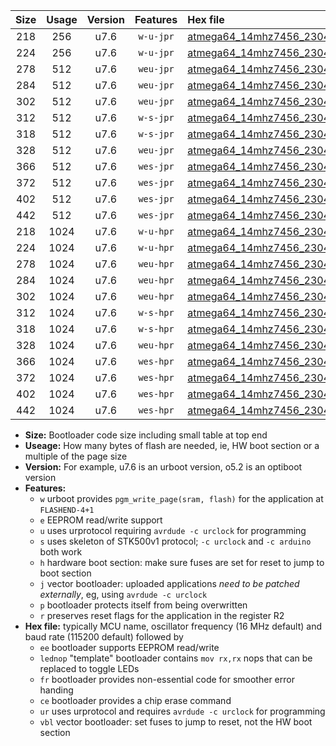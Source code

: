 |Size|Usage|Version|Features|Hex file|
|:-:|:-:|:-:|:-:|:--|
|218|256|u7.6|`w-u-jpr`|[atmega64_14mhz7456_230400bps_ur_vbl.hex](https://raw.githubusercontent.com/stefanrueger/urboot/main//atmega64_14mhz7456_230400bps_ur_vbl.hex)|
|224|256|u7.6|`w-u-jpr`|[atmega64_14mhz7456_230400bps_lednop_ur_vbl.hex](https://raw.githubusercontent.com/stefanrueger/urboot/main//atmega64_14mhz7456_230400bps_lednop_ur_vbl.hex)|
|278|512|u7.6|`weu-jpr`|[atmega64_14mhz7456_230400bps_ee_ur_vbl.hex](https://raw.githubusercontent.com/stefanrueger/urboot/main//atmega64_14mhz7456_230400bps_ee_ur_vbl.hex)|
|284|512|u7.6|`weu-jpr`|[atmega64_14mhz7456_230400bps_ee_lednop_ur_vbl.hex](https://raw.githubusercontent.com/stefanrueger/urboot/main//atmega64_14mhz7456_230400bps_ee_lednop_ur_vbl.hex)|
|302|512|u7.6|`weu-jpr`|[atmega64_14mhz7456_230400bps_ee_lednop_fr_ur_vbl.hex](https://raw.githubusercontent.com/stefanrueger/urboot/main//atmega64_14mhz7456_230400bps_ee_lednop_fr_ur_vbl.hex)|
|312|512|u7.6|`w-s-jpr`|[atmega64_14mhz7456_230400bps_vbl.hex](https://raw.githubusercontent.com/stefanrueger/urboot/main//atmega64_14mhz7456_230400bps_vbl.hex)|
|318|512|u7.6|`w-s-jpr`|[atmega64_14mhz7456_230400bps_lednop_vbl.hex](https://raw.githubusercontent.com/stefanrueger/urboot/main//atmega64_14mhz7456_230400bps_lednop_vbl.hex)|
|328|512|u7.6|`weu-jpr`|[atmega64_14mhz7456_230400bps_ee_lednop_fr_ce_ur_vbl.hex](https://raw.githubusercontent.com/stefanrueger/urboot/main//atmega64_14mhz7456_230400bps_ee_lednop_fr_ce_ur_vbl.hex)|
|366|512|u7.6|`wes-jpr`|[atmega64_14mhz7456_230400bps_ee_vbl.hex](https://raw.githubusercontent.com/stefanrueger/urboot/main//atmega64_14mhz7456_230400bps_ee_vbl.hex)|
|372|512|u7.6|`wes-jpr`|[atmega64_14mhz7456_230400bps_ee_lednop_vbl.hex](https://raw.githubusercontent.com/stefanrueger/urboot/main//atmega64_14mhz7456_230400bps_ee_lednop_vbl.hex)|
|402|512|u7.6|`wes-jpr`|[atmega64_14mhz7456_230400bps_ee_lednop_fr_vbl.hex](https://raw.githubusercontent.com/stefanrueger/urboot/main//atmega64_14mhz7456_230400bps_ee_lednop_fr_vbl.hex)|
|442|512|u7.6|`wes-jpr`|[atmega64_14mhz7456_230400bps_ee_lednop_fr_ce_vbl.hex](https://raw.githubusercontent.com/stefanrueger/urboot/main//atmega64_14mhz7456_230400bps_ee_lednop_fr_ce_vbl.hex)|
|218|1024|u7.6|`w-u-hpr`|[atmega64_14mhz7456_230400bps_ur.hex](https://raw.githubusercontent.com/stefanrueger/urboot/main//atmega64_14mhz7456_230400bps_ur.hex)|
|224|1024|u7.6|`w-u-hpr`|[atmega64_14mhz7456_230400bps_lednop_ur.hex](https://raw.githubusercontent.com/stefanrueger/urboot/main//atmega64_14mhz7456_230400bps_lednop_ur.hex)|
|278|1024|u7.6|`weu-hpr`|[atmega64_14mhz7456_230400bps_ee_ur.hex](https://raw.githubusercontent.com/stefanrueger/urboot/main//atmega64_14mhz7456_230400bps_ee_ur.hex)|
|284|1024|u7.6|`weu-hpr`|[atmega64_14mhz7456_230400bps_ee_lednop_ur.hex](https://raw.githubusercontent.com/stefanrueger/urboot/main//atmega64_14mhz7456_230400bps_ee_lednop_ur.hex)|
|302|1024|u7.6|`weu-hpr`|[atmega64_14mhz7456_230400bps_ee_lednop_fr_ur.hex](https://raw.githubusercontent.com/stefanrueger/urboot/main//atmega64_14mhz7456_230400bps_ee_lednop_fr_ur.hex)|
|312|1024|u7.6|`w-s-hpr`|[atmega64_14mhz7456_230400bps.hex](https://raw.githubusercontent.com/stefanrueger/urboot/main//atmega64_14mhz7456_230400bps.hex)|
|318|1024|u7.6|`w-s-hpr`|[atmega64_14mhz7456_230400bps_lednop.hex](https://raw.githubusercontent.com/stefanrueger/urboot/main//atmega64_14mhz7456_230400bps_lednop.hex)|
|328|1024|u7.6|`weu-hpr`|[atmega64_14mhz7456_230400bps_ee_lednop_fr_ce_ur.hex](https://raw.githubusercontent.com/stefanrueger/urboot/main//atmega64_14mhz7456_230400bps_ee_lednop_fr_ce_ur.hex)|
|366|1024|u7.6|`wes-hpr`|[atmega64_14mhz7456_230400bps_ee.hex](https://raw.githubusercontent.com/stefanrueger/urboot/main//atmega64_14mhz7456_230400bps_ee.hex)|
|372|1024|u7.6|`wes-hpr`|[atmega64_14mhz7456_230400bps_ee_lednop.hex](https://raw.githubusercontent.com/stefanrueger/urboot/main//atmega64_14mhz7456_230400bps_ee_lednop.hex)|
|402|1024|u7.6|`wes-hpr`|[atmega64_14mhz7456_230400bps_ee_lednop_fr.hex](https://raw.githubusercontent.com/stefanrueger/urboot/main//atmega64_14mhz7456_230400bps_ee_lednop_fr.hex)|
|442|1024|u7.6|`wes-hpr`|[atmega64_14mhz7456_230400bps_ee_lednop_fr_ce.hex](https://raw.githubusercontent.com/stefanrueger/urboot/main//atmega64_14mhz7456_230400bps_ee_lednop_fr_ce.hex)|

- **Size:** Bootloader code size including small table at top end
- **Useage:** How many bytes of flash are needed, ie, HW boot section or a multiple of the page size
- **Version:** For example, u7.6 is an urboot version, o5.2 is an optiboot version
- **Features:**
  + `w` urboot provides `pgm_write_page(sram, flash)` for the application at `FLASHEND-4+1`
  + `e` EEPROM read/write support
  + `u` uses urprotocol requiring `avrdude -c urclock` for programming
  + `s` uses skeleton of STK500v1 protocol; `-c urclock` and `-c arduino` both work
  + `h` hardware boot section: make sure fuses are set for reset to jump to boot section
  + `j` vector bootloader: uploaded applications *need to be patched externally*, eg, using `avrdude -c urclock`
  + `p` bootloader protects itself from being overwritten
  + `r` preserves reset flags for the application in the register R2
- **Hex file:** typically MCU name, oscillator frequency (16 MHz default) and baud rate (115200 default) followed by
  + `ee` bootloader supports EEPROM read/write
  + `lednop` "template" bootloader contains `mov rx,rx` nops that can be replaced to toggle LEDs
  + `fr` bootloader provides non-essential code for smoother error handing
  + `ce` bootloader provides a chip erase command
  + `ur` uses urprotocol and requires `avrdude -c urclock` for programming
  + `vbl` vector bootloader: set fuses to jump to reset, not the HW boot section
